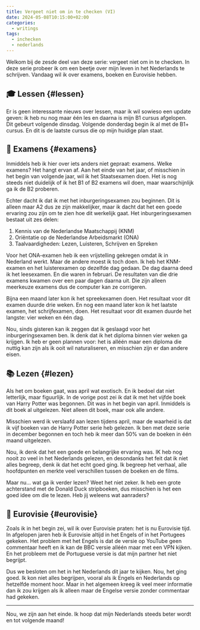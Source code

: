 ```yaml
---
title: Vergeet niet om in te checken (VI)
date: 2024-05-08T10:15:00+02:00
categories:
  - writings
tags:
  - inchecken
  - nederlands
---
```


Welkom bij de zesde deel van deze serie: vergeet niet om in te checken. In deze serie probeer ik om een beetje over mijn leven in het Nederlands te schrijven. Vandaag wil ik over examens, boeken en Eurovisie hebben.

<!--more-->

## 🎓 Lessen {#lessen}

Er is geen interessante nieuws over lessen, maar ik wil sowieso een update geven: ik heb nu nog maar één les en daarna is mijn B1 cursus afgelopen. Dit gebeurt volgende dinsdag. Volgende donderdag begin ik al met de B1+ cursus. En dit is de laatste cursus die op mijn huidige plan staat.

## 📝 Examens {#examens}

Inmiddels heb ik hier over iets anders niet gepraat: examens. Welke examens? Het hangt ervan af. Aan het einde van het jaar, of misschien in het begin van volgende jaar, wil ik het Staatsexamen doen. Het is nog steeds niet duidelijk of ik het B1 of B2 examens wil doen, maar waarschijnlijk ga ik de B2 proberen.

Echter dacht ik dat ik met het inburgeringsexamen zou beginnen. Dit is alleen maar A2 dus ze zijn makkelijker, maar ik dacht dat het een goede ervaring zou zijn om te zien hoe dit werkelijk gaat. Het inburgeringsexamen bestaat uit zes delen:

1. Kennis van de Nederlandse Maatschappij (KNM)
2. Oriëntatie op de Nederlandse Arbeidsmarkt (ONA)
3. Taalvaardigheden: Lezen, Luisteren, Schrijven en Spreken

Voor het ONA-examen heb ik een vrijstelling gekregen omdat ik in Nederland werkt. Maar de andere moest ik toch doen. Ik heb het KNM-examen en het luisterexamen op dezelfde dag gedaan. De dag daarna deed ik het leesexamen. En die waren in februari. De resultaten van die drie examens kwamen over een paar dagen daarna uit. Die zijn alleen meerkeuze examens dus de computer kan ze corrigeren. 

Bijna een maand later kon ik het spreekexamen doen. Het resultaat voor dit examen duurde drie weken. En nog een maand later kon ik het laatste examen, het schrijfexamen, doen. Het resultaat voor dit examen duurde het langste: vier weken en één dag.

Nou, sinds gisteren kan ik zeggen dat ik geslaagd voor het inburgeringsexamen ben. Ik denk dat ik het diploma binnen vier weken ga krijgen. Ik heb er geen plannen voor: het is alléén maar een diploma die nuttig kan zijn als ik ooit wil naturaliseren, en misschien zijn er dan andere eisen.

## 📚 Lezen {#lezen}

Als het om boeken gaat, was april wat exotisch. En ik bedoel dat niet letterlijk, maar figuurlijk. In de vorige post zei ik dat ik met het vijfde boek van Harry Potter was begonnen. Dit was in het begin van april. Inmiddels is dit boek al uitgelezen. Niet alleen dit boek, maar ook alle andere.

Misschien werd ik verslaafd aan lezen tijdens april, maar de waarheid is dat ik vijf boeken van de Harry Potter serie heb gelezen. Ik ben met deze serie in december begonnen en toch heb ik meer dan 50% van de boeken in één maand uitgelezen.

Nou, ik denk dat het een goede en belangrijke ervaring was. IK heb nog nooit zo veel in het Nederlands gelezen, en desondanks het feit dat ik niet alles begreep, denk ik dat het echt goed ging. Ik begreep het verhaal, alle hoofdpunten en merkte veel verschillen tussen de boeken en de films.

Maar nu... wat ga ik verder lezen? Weet het niet zeker. Ik heb een grote achterstand met de Donald Duck stripboeken, dus misschien is het een goed idee om die te lezen. Heb jij weleens wat aanraders?

## 🪩 Eurovisie {#eurovisie}

Zoals ik in het begin zei, wil ik over Eurovisie praten: het is nu Eurovisie tijd. In afgelopen jaren heb ik Eurovisie altijd in het Engels of in het Portugees gekeken. Het problem met het Engels is dat de versie op YouTube geen commentaar heeft en ik kan de BBC versie alléén maar met een VPN kijken. En het probleem met de Portuguese versie is dat mijn partner het niet begrijpt.

Dus we besloten om het in het Nederlands dit jaar te kijken. Nou, het ging goed. Ik kon niet alles begrijpen, vooral als ik Engels en Nederlands op hetzelfde moment hoor. Maar in het algemeen kreeg ik veel meer informatie dan ik zou krijgen als ik alleen maar de Engelse versie zonder commentaar had gekeken.

---

Nou, we zijn aan het einde. Ik hoop dat mijn Nederlands steeds beter wordt en tot volgende maand!

